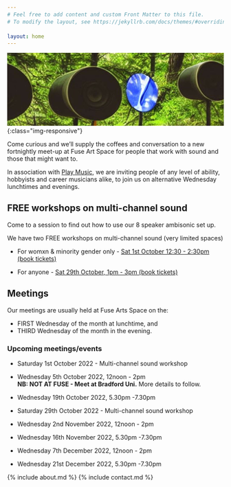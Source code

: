 ```yaml
---
# Feel free to add content and custom Front Matter to this file.
# To modify the layout, see https://jekyllrb.com/docs/themes/#overriding-theme-defaults

layout: home
---
```

![Bradford Sound Artists](assets/images/BradfordSoundArtists_banner.jpg){:class="img-responsive"}

Come curious and we’ll supply the coffees and conversation to a new fortnightly meet-up at Fuse Art Space for people that work with sound and those that might want to.

In association with [Play Music](https://playmusicproject.org.uk/), we are inviting people of any level of ability, hobbyists and career musicians alike, to join us on alternative Wednesday lunchtimes and evenings. 

## FREE workshops on multi-channel sound

Come to a session to find out how to use our 8 speaker ambisonic set up.

We have two FREE workshops on multi-channel sound (very limited spaces)

- For womxn & minority gender only - [Sat 1st October 12:30 - 2:30pm (book tickets)](https://www.skiddle.com/whats-on/Bradford/Fuse-Art-Space/Artist-Talk-Sophie-Cooper/36172261/)

 - For anyone - [Sat 29th October, 1pm - 3pm (book tickets)](https://www.skiddle.com/whats-on/Bradford/Fuse-Art-Space/Tech-Talk--Ben-Eyes/36172281/)

## Meetings

Our meetings are usually held at Fuse Arts Space on the:

* FIRST Wednesday of the month at lunchtime, and
* THIRD Wednesday of the month in the evening.

### Upcoming meetings/events

* Saturday 1st October 2022 - Multi-channel sound workshop
* Wednesday 5th October 2022, 12noon - 2pm  
**NB: NOT AT FUSE - Meet at Bradford Uni.** More details to follow.

* Wednesday 19th October 2022, 5.30pm -7.30pm
* Saturday 29th October 2022 - Multi-channel sound workshop
* Wednesday 2nd November 2022, 12noon - 2pm
* Wednesday 16th November 2022, 5.30pm -7.30pm
* Wednesday 7th December 2022, 12noon - 2pm
* Wednesday 21st December 2022, 5.30pm -7.30pm



{% include about.md %}
{% include contact.md %}